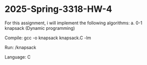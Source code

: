 # 2025-Spring-3318-HW-4
For this assignment, i will implement the following algorithms:
 a. 0-1 knapsack (Dynamic programming)

Compile:
gcc -o knapsack knapsack.C -lm

Run:
/knapsack

Language: C